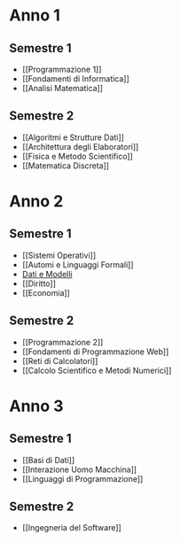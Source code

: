 # Anno 1

## Semestre 1

* [[Programmazione 1]]
* [[Fondamenti di Informatica]]
* [[Analisi Matematica]]

## Semestre 2

* [[Algoritmi e Strutture Dati]]
* [[Architettura degli Elaboratori]]
* [[Fisica e Metodo Scientifico]]
* [[Matematica Discreta]]

# Anno 2

## Semestre 1

* [[Sistemi Operativi]]
* [[Automi e Linguaggi Formali]]
* [Dati e Modelli](https://midnight-orchid-79e.notion.site/Dati-e-modelli-6b9dfb9394644449a2d8574d71e7208c)
* [[Diritto]]
* [[Economia]]
## Semestre 2
* [[Programmazione 2]]
* [[Fondamenti di Programmazione Web]]
* [[Reti di Calcolatori]]
* [[Calcolo Scientifico e Metodi Numerici]]

# Anno 3

## Semestre 1
* [[Basi di Dati]]
* [[Interazione Uomo Macchina]]
* [[Linguaggi di Programmazione]]
## Semestre 2
* [[Ingegneria del Software]]